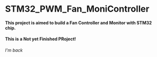 # STM32_PWM_Fan_MoniController
#### This project is aimed to build a Fan Controller and Monitor with STM32 chip. 
#### This is a Not yet Finished PRoject!
###### I'm back
